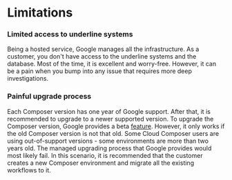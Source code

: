 # Limitations

### Limited access to underline systems

Being a hosted service, Google manages all the infrastructure. As a customer, you don't have access to the underline systems and the database. Most of the time, it is excellent and worry-free.
However, it can be a pain when you bump into any issue that requires more deep investigations.

### Painful upgrade process

Each Composer version has one year of Google support. After that, it is recommended to upgrade to a newer supported version.
To upgrade the Composer version, Google provides a beta [feature](https://cloud.google.com/composer/docs/how-to/managing/upgrading). However, it only works if the old Composer version is not that old. Some Cloud Composer users are using out-of-support versions - some environments are more than two years old. The managed upgrading process that Google provides would most likely fail.
In this scenario, it is recommended that the customer creates a new Composer environment and migrate all the existing workflows to it.
